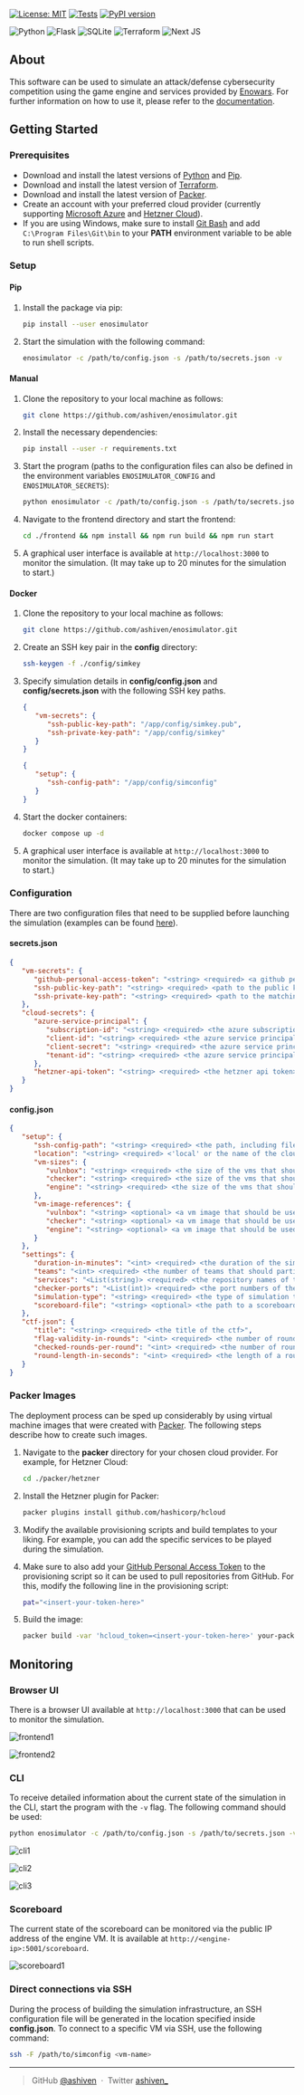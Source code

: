 [![License: MIT](https://img.shields.io/badge/License-MIT-yellow.svg)](https://opensource.org/licenses/MIT)
[![Tests](https://github.com/ashiven/enosimulator/actions/workflows/tests.yml/badge.svg)](https://github.com/ashiven/enosimulator/actions/workflows/tests.yml)
[![PyPI version](https://badge.fury.io/py/enosimulator.svg)](https://badge.fury.io/py/enosimulator)

![Python](https://img.shields.io/badge/Python-3776AB?style=for-the-badge&logo=python&logoColor=white)
![Flask](https://img.shields.io/badge/Flask-000000?style=for-the-badge&logo=flask&logoColor=white)
![SQLite](https://img.shields.io/badge/SQLite-07405E?style=for-the-badge&logo=sqlite&logoColor=white)
![Terraform](https://img.shields.io/badge/terraform-%235835CC.svg?style=for-the-badge&logo=terraform&logoColor=white)
![Next JS](https://img.shields.io/badge/Next-black?style=for-the-badge&logo=next.js&logoColor=white)

## About

This software can be used to simulate an attack/defense cybersecurity competition using the game engine and services provided by [Enowars](https://github.com/enowars). For further information on how to use it, please refer to the [documentation](docs/README.md).

## Getting Started

### Prerequisites

-  Download and install the latest versions of [Python](https://www.python.org/downloads/) and [Pip](https://pypi.org/project/pip/).
-  Download and install the latest version of [Terraform](https://developer.hashicorp.com/terraform/downloads?product_intent=terraform).
-  Download and install the latest version of [Packer](https://www.packer.io/downloads).
-  Create an account with your preferred cloud provider (currently supporting [Microsoft Azure](https://azure.microsoft.com/en-us) and [Hetzner Cloud](https://www.hetzner.com/cloud)).
-  If you are using Windows, make sure to install [Git Bash](https://gitforwindows.org/) and add `C:\Program Files\Git\bin` to your **PATH** environment variable to be able to run shell scripts.

### Setup

#### Pip

1. Install the package via pip:

   ```bash
   pip install --user enosimulator
   ```

2. Start the simulation with the following command:

   ```bash
   enosimulator -c /path/to/config.json -s /path/to/secrets.json -v
   ```

#### Manual

1. Clone the repository to your local machine as follows:

   ```bash
   git clone https://github.com/ashiven/enosimulator.git
   ```

2. Install the necessary dependencies:

   ```bash
   pip install --user -r requirements.txt
   ```

3. Start the program (paths to the configuration files can also be defined in the environment variables `ENOSIMULATOR_CONFIG` and `ENOSIMULATOR_SECRETS`):

   ```bash
   python enosimulator -c /path/to/config.json -s /path/to/secrets.json
   ```

4. Navigate to the frontend directory and start the frontend:

   ```bash
   cd ./frontend && npm install && npm run build && npm run start
   ```

5. A graphical user interface is available at `http://localhost:3000` to monitor the simulation. (It may take up to 20 minutes for the simulation to start.)

#### Docker

1. Clone the repository to your local machine as follows:

   ```bash
   git clone https://github.com/ashiven/enosimulator.git
   ```

2. Create an SSH key pair in the **config** directory:

   ```bash
   ssh-keygen -f ./config/simkey
   ```

3. Specify simulation details in **config/config.json** and **config/secrets.json** with the following SSH key paths.

   ```json
   {
      "vm-secrets": {
         "ssh-public-key-path": "/app/config/simkey.pub",
         "ssh-private-key-path": "/app/config/simkey"
      }
   }
   ```

   ```json
   {
      "setup": {
         "ssh-config-path": "/app/config/simconfig"
      }
   }
   ```

4. Start the docker containers:

   ```bash
   docker compose up -d
   ```

5. A graphical user interface is available at `http://localhost:3000` to monitor the simulation. (It may take up to 20 minutes for the simulation to start.)

### Configuration

There are two configuration files that need to be supplied before launching the simulation (examples can be found [here](/config/examples)).

#### secrets.json

```json
{
   "vm-secrets": {
      "github-personal-access-token": "<string> <required> <a github personal access token that will be used on machines to pull repositories>",
      "ssh-public-key-path": "<string> <required> <path to the public key that will be stored on machines>",
      "ssh-private-key-path": "<string> <required> <path to the matching private key that will be used to connect to machines>"
   },
   "cloud-secrets": {
      "azure-service-principal": {
         "subscription-id": "<string> <required> <the azure subscription id>",
         "client-id": "<string> <required> <the azure service principal client id>",
         "client-secret": "<string> <required> <the azure service principal client secret>",
         "tenant-id": "<string> <required> <the azure service principal tenant id>"
      },
      "hetzner-api-token": "<string> <required> <the hetzner api token>"
   }
}
```

#### config.json

```json
{
   "setup": {
      "ssh-config-path": "<string> <required> <the path, including filename, where the ssh config for the simulation should be saved locally>",
      "location": "<string> <required> <'local' or the name of the cloud provider to be used for the simulation setup>",
      "vm-sizes": {
         "vulnbox": "<string> <required> <the size of the vms that should be used for the vulnboxes>",
         "checker": "<string> <required> <the size of the vms that should be used for the checkers>",
         "engine": "<string> <required> <the size of the vms that should be used for the engine>"
      },
      "vm-image-references": {
         "vulnbox": "<string> <optional> <a vm image that should be used for vulnboxes>",
         "checker": "<string> <optional> <a vm image that should be used for checkers>",
         "engine": "<string> <optional> <a vm image that should be used for the engine>"
      }
   },
   "settings": {
      "duration-in-minutes": "<int> <required> <the duration of the simulation in minutes>",
      "teams": "<int> <required> <the number of teams that should participate in the simulation>",
      "services": "<List(string)> <required> <the repository names of the services that should be used for the simulation>",
      "checker-ports": "<List(int)> <required> <the port numbers of the service checkers. the order should be the same as in services>",
      "simulation-type": "<string> <required> <the type of simulation to run. choose between 'realistic', 'basic-stress-test', 'stress-test' and 'intensive-stress-test'>",
      "scoreboard-file": "<string> <optional> <the path to a scoreboard file in json format from a past competition that will be used to derive a team experience distribution for the simulation>"
   },
   "ctf-json": {
      "title": "<string> <required> <the title of the ctf>",
      "flag-validity-in-rounds": "<int> <required> <the number of rounds a flag is valid>",
      "checked-rounds-per-round": "<int> <required> <the number of rounds checked per round>",
      "round-length-in-seconds": "<int> <required> <the length of a round in seconds>"
   }
}
```

### Packer Images

The deployment process can be sped up considerably by using virtual machine images that were created with [Packer](https://www.packer.io/). The following steps describe how to create such images.

1. Navigate to the **packer** directory for your chosen cloud provider. For example, for Hetzner Cloud:

   ```bash
   cd ./packer/hetzner
   ```

2. Install the Hetzner plugin for Packer:

   ```bash
   packer plugins install github.com/hashicorp/hcloud
   ```

3. Modify the available provisioning scripts and build templates to your liking. For example, you can add the specific services to be played during the simulation.

4. Make sure to also add your [GitHub Personal Access Token](https://docs.github.com/en/authentication/keeping-your-account-and-data-secure/managing-your-personal-access-tokens) to the provisioning script so it can be used to pull repositories from GitHub. For this, modify the following line in the provisioning script:

   ```bash
   pat="<insert-your-token-here>"
   ```

5. Build the image:

   ```bash
   packer build -var 'hcloud_token=<insert-your-token-here>' your-packer-template.json
   ```

## Monitoring

### Browser UI

There is a browser UI available at `http://localhost:3000` that can be used to monitor the simulation.

![frontend1](https://raw.githubusercontent.com/ashiven/enosimulator/main/docs/img/Frontend1.PNG)

![frontend2](https://raw.githubusercontent.com/ashiven/enosimulator/main/docs/img/Frontend2.PNG)

### CLI

To receive detailed information about the current state of the simulation in the CLI, start the program with the `-v` flag. The following command should be used:

```bash
python enosimulator -c /path/to/config.json -s /path/to/secrets.json -v
```

![cli1](https://raw.githubusercontent.com/ashiven/enosimulator/main/docs/img/CLI1.PNG)

![cli2](https://raw.githubusercontent.com/ashiven/enosimulator/main/docs/img/CLI2.PNG)

![cli3](https://raw.githubusercontent.com/ashiven/enosimulator/main/docs/img/CLI3.PNG)

### Scoreboard

The current state of the scoreboard can be monitored via the public IP address of the engine VM. It is available at `http://<engine-ip>:5001/scoreboard`.

![scoreboard1](https://raw.githubusercontent.com/ashiven/enosimulator/main/docs/img/Scoreboard1.PNG)

### Direct connections via SSH

During the process of building the simulation infrastructure, an SSH configuration file will be generated in the location specified inside **config.json**. To connect to a specific VM via SSH, use the following command:

```bash
ssh -F /path/to/simconfig <vm-name>
```

---

> GitHub [@ashiven](https://github.com/Ashiven) &nbsp;&middot;&nbsp;
> Twitter [ashiven\_](https://twitter.com/ashiven_)
